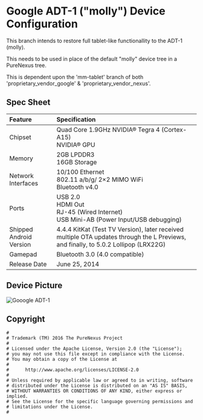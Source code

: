 # Google ADT-1 ("molly") Device Configuration 

This branch intends to restore full tablet-like functionallity to the ADT-1 (molly).

This needs to be used in place of the default "molly" device tree in a PureNexus tree.

This is dependent upon the 'mm-tablet' branch of both 'proprietary_vendor_google' & 'proprietary_vendor_nexus'.

## Spec Sheet
| Feature                 | Specification                                                                               |
| :---------------------- | :------------------------------------------------------------------------------------------ |
| Chipset                 | Quad Core 1.9GHz NVIDIA® Tegra 4 (Cortex-A15)<br/>NVIDIA® GPU                               |
| Memory                  | 2GB LPDDR3<br/>16GB Storage                                                                 |
| Network Interfaces      | 10/100 Ethernet<br/>802.11 a/b/g/ 2×2 MIMO WiFi<br/>Bluetooth  v4.0                         |
| Ports                   | USB 2.0<br/>HDMI Out<br/>RJ-45 (Wired Internet)<br/>USB Mini-AB (Power Input/USB debugging) |
| Shipped Android Version | 4.4.4 KitKat (Test TV Version), later received multiple OTA updates through the L Previews, and finally, to 5.0.2 Lollipop (LRX22G)                                                             |
| Gamepad                 | Bluetooth 3.0 (4.0 compatible)               			                        |
| Release Date            | June 25, 2014                                                                               |

## Device Picture
![Gooogle ADT-1](http://www.cnx-software.com/wp-content/uploads/2014/06/ADT-1_Android_TV_Reference_Design.jpg "Gooogle ADT-1")

## Copyright

```
#
# Trademark (TM) 2016 The PureNexus Project
#
# Licensed under the Apache License, Version 2.0 (the "License");
# you may not use this file except in compliance with the License.
# You may obtain a copy of the License at
#
#      http://www.apache.org/licenses/LICENSE-2.0
#
# Unless required by applicable law or agreed to in writing, software
# distributed under the License is distributed on an "AS IS" BASIS,
# WITHOUT WARRANTIES OR CONDITIONS OF ANY KIND, either express or implied.
# See the License for the specific language governing permissions and
# limitations under the License.
#
```
